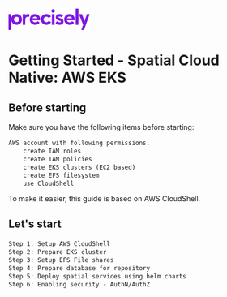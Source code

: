 ![Precisely](https://github.com/PreciselyData/SpatialAnalytics/blob/Draft-1/Precisely_Logo.png "Precisely")

# Getting Started - Spatial Cloud Native: AWS EKS

## Before starting

Make sure you have the following items before starting:

    AWS account with following permissions.
        create IAM roles
        create IAM policies
        create EKS clusters (EC2 based)
        create EFS filesystem
        use CloudShell

To make it easier, this guide is based on AWS CloudShell.

## Let's start

    Step 1: Setup AWS CloudShell
    Step 2: Prepare EKS cluster
    Step 3: Setup EFS File shares
    Step 4: Prepare database for repository
    Step 5: Deploy spatial services using helm charts
    Step 6: Enabling security - AuthN/AuthZ 


